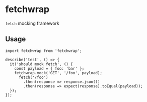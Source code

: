 # fetchwrap

`fetch` mocking framework

## Usage

```
import fetchwrap from 'fetchwrap';

describe('test', () => {
  it('should mock fetch', () {
    const payload = { foo: 'bar' };
    fetchwrap.mock('GET', '/foo', payload);
      fetch('/foo')
        .then(response => response.json())
        .then(response => expect(response).toEqual(payload));
  });
});
```

